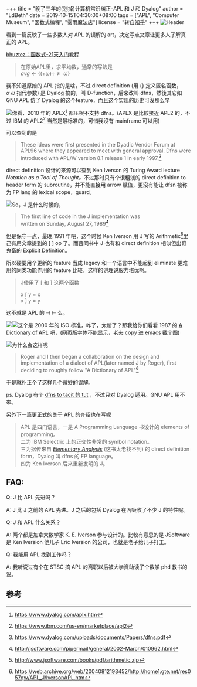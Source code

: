 +++
title = "晚了三年的(划掉)计算机常识纠正-APL 和 J 和 Dyalog"
author = "LdBeth"
date = 2019-10-15T04:30:00+08:00
tags = ["APL", "Computer Museum", "函数式编程", "雾雨魔法店"]
license = "转自[知乎](https://zhuanlan.zhihu.com/p/86682657)"
+++
![Header](v2-571f867e6b9708388f8023b102401d08_1440w.image.png)

看到一篇反映了一些多数人对 APL 的误解的 art，决定写点文章让更多人了解真正的 APL。

[bhuztez：函数式-21天入门教程](https://zhuanlan.zhihu.com/p/21601402)

 > 
 > 在原始APL里，求平均数，通常的写法是  
 >  $avg\leftarrow \{(+\omega)\div\not\equiv \omega\}$ 

我不知道原始的 APL 指的是啥，不过 direct definition (用 {} 定义匿名函数， $\alpha\ \omega$ 指代参数) 是 Dyalog 搞的，叫 D-function，后來改叫 dfns，然後其它如 GNU APL 仿了 Dyalog 的这个feature，而且这个实现的历史可沒那么早

![](v2-f4c027e1c15836cb3dcf63088dcf4a4b_b.jpg)你看，2010 年的 APLX[^1] 都压根不支持 dfns。(APLX 是比較接近 APL2 的，不过 IBM 的 APL2[^2] 当然是最标准的，可惜我沒有 mainframe 可以用)

可以查到的是 

 > 
 > These ideas were first presented in the Dyadic Vendor Forum at APL96 where they appeared to meet with general approval. Dfns were introduced with APL/W version 8.1 release 1 in early 1997.[^3]

direct definition 设计的來源可以查到 Ken Iverson 的 Turing Award lecture<em> Notation as a Tool of Thought。</em>不过那时只有个很粗浅的 direct definition to header form 的 subroutine，并不能直接用 arrow 赋值，更沒有能让 dfsn 被称为 FP lang 的 lexical scope，guard。

![](v2-205ec00b06ea9d11924559c6861693fc_b.jpg)So，J 是什么时候的，

 > 
 > The first line of code in the J implementation was  
 > written on Sunday, August 27, 1989[^4]

但是保守一点，最晚 1991 年吧，这个时候 Ken Iverson 用 J 写的 Arithmetic[^5]里己有用文章提到的 [ ] op 了。而且同书中 J 也有和 direct definition 相似但出奇鬼畜的 [Explicit Definition](https://www.jsoftware.com/help/dictionary/d310n.htm)。

所以硬要用个更新的 feature 当成 legacy 和一个语言中不能起到 eliminate 更难用的同类功能作用的 feature 比较，这样的讲理说服力堪优啊。

 > 
 > J使用了 [ 和 ] 这两个函数  
 >   
 > x [ y = x  
 > x ] y = y

这不就是 APL 的 $\dashv\ \vdash$ 么。

![](v2-64d4a884e2260fcce68adf5eea42c72f_b.jpg)![](v2-7b2231228c06453c942e138c94fc5ae5_b.jpg)这个是 2000 年的 ISO 标准，咋了，太新了？那我给你们看看 1987 的 [A Dictionary of APL](https://www.jsoftware.com/papers/APLDictionary.htm) 吧，(网页版字体不能显示，老夫 copy 进 emacs 截个图)

![](v2-393bc84176dd40308d6218b92b619095_b.png)为什么会这样呢

 > 
 > Roger and I then began a collaboration on the design and implementation of a dialect of APL(later named J by Roger), first deciding to roughly follow "A Dictionary of APL"[^6]

于是就䃼正个了这样几个微妙的误解。

ps. Dyalog 有个 [dfns to tacit 的 tut](https://dfns.dyalog.com/n_tacit.htm) ，不过只对 Dyalog 适用。GNU APL 用不來。

另外下一篇更正式的关于 APL 的介绍也在写呢

 > 
 > APL 是四门语言，一是 A Programming Language 书设计的 elements of programming。  
 > 二为 IBM Selectric 上的正交性非常的 symbol notation。  
 > 三为据传來自 *[Elementary Analysis](https://www.jsoftware.com/jwiki/Doc/Elementary%20Analysis)* (这书太老找不到) 的 direct definition form，Dyalog 叫 dfns 的 FP language。  
 > 四为 Ken Iverson 后來重新发明的 J。

## FAQ:

Q: J 比 APL 先进吗？

A: J 比 J 之前的 APL 先进。J 之后的包括 Dyalog 在內吸收了不少 J 的特性呢。

Q: J 和 APL 什么关系？

A: 两个都是加拿大数学家 K. E. Iverson 参与设计的。比較有意思的是 JSoftware 是 Ken Iversion 他儿子 Eric Iversion 的公司，也就是老子给儿子打工。

Q: 我能用 APL 找到工作吗？

A: 我听说过有个在 STSC 搞 APL 的离职以后被大学資助读了个数学 phd 教书的说。

## 参考

[^1]: https://www.dyalog.com/aplx.htm

[^2]: https://www.ibm.com/us-en/marketplace/apl2

[^3]: https://www.dyalog.com/uploads/documents/Papers/dfns.pdf

[^4]: http://jsoftware.com/pipermail/general/2002-March/010962.html

[^5]: http://www.jsoftware.com/books/pdf/arithmetic.zip

[^6]: https://web.archive.org/web/20040812193452/http://home1.gte.net/res057qw/APL_J/IversonAPL.htm
